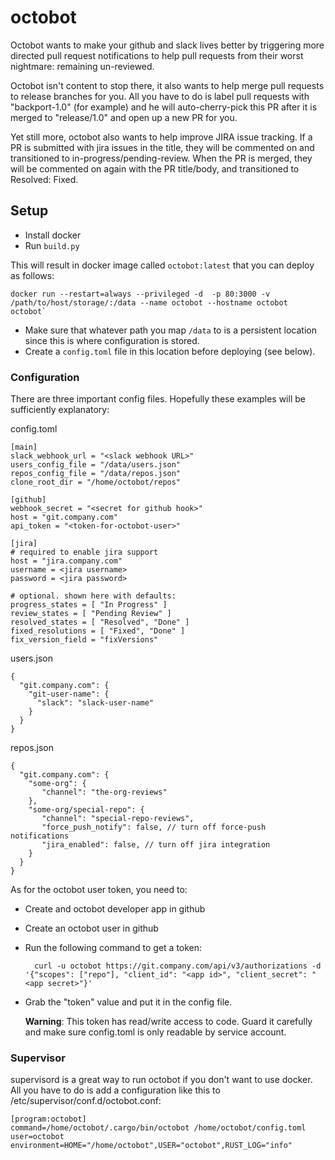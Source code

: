 octobot
=======

Octobot wants to make your github and slack lives better by triggering
more directed pull request notifications to help pull requests from their
worst nightmare: remaining un-reviewed.

Octobot isn't content to stop there, it also wants to help merge pull requests
to release branches for you. All you have to do is label pull requests with
"backport-1.0" (for example) and he will auto-cherry-pick this PR after it is
merged to "release/1.0" and open up a new PR for you.

Yet still more, octobot also wants to help improve JIRA issue tracking.
If a PR is submitted with jira issues in the title, they will be commented on and
transitioned to in-progress/pending-review. When the PR is merged, they will be
commented on again with the PR title/body, and transitioned to Resolved: Fixed.

Setup
-----

- Install docker
- Run `build.py`

This will result in docker image called `octobot:latest` that you can deploy as follows:

    docker run --restart=always --privileged -d  -p 80:3000 -v /path/to/host/storage/:/data --name octobot --hostname octobot octobot`

* Make sure that whatever path you map `/data` to is a persistent location since this is where configuration is stored.
* Create a `config.toml` file in this location before deploying (see below).

### Configuration

There are three important config files. Hopefully these examples will be sufficiently explanatory:

config.toml

    [main]
    slack_webhook_url = "<slack webhook URL>"
    users_config_file = "/data/users.json"
    repos_config_file = "/data/repos.json"
    clone_root_dir = "/home/octobot/repos"

    [github]
    webhook_secret = "<secret for github hook>"
    host = "git.company.com"
    api_token = "<token-for-octobot-user>"

    [jira]
    # required to enable jira support
    host = "jira.company.com"
    username = <jira username>
    password = <jira password>

    # optional. shown here with defaults:
    progress_states = [ "In Progress" ]
    review_states = [ "Pending Review" ]
    resolved_states = [ "Resolved", "Done" ]
    fixed_resolutions = [ "Fixed", "Done" ]
    fix_version_field = "fixVersions"


users.json

    {
      "git.company.com": {
        "git-user-name": {
          "slack": "slack-user-name"
        }
      }
    }

repos.json

    {
      "git.company.com": {
        "some-org": {
           "channel": "the-org-reviews"
        },
        "some-org/special-repo": {
           "channel": "special-repo-reviews",
           "force_push_notify": false, // turn off force-push notifications
           "jira_enabled": false, // turn off jira integration
        }
      }
    }

As for the octobot user token, you need to:

- Create and octobot developer app in github
- Create an octobot user in github
- Run the following command to get a token:

        curl -u octobot https://git.company.com/api/v3/authorizations -d '{"scopes": ["repo"], "client_id": "<app id>", "client_secret": "<app secret>"}'

- Grab the "token" value and put it in the config file.

  **Warning**: This token has read/write access to code. Guard it carefully and make sure config.toml is only readable by service account.


### Supervisor

supervisord is a great way to run octobot if you don't want to use docker.
All you have to do is add a configuration like this to /etc/supervisor/conf.d/octobot.conf:

    [program:octobot]
    command=/home/octobot/.cargo/bin/octobot /home/octobot/config.toml
    user=octobot
    environment=HOME="/home/octobot",USER="octobot",RUST_LOG="info"


